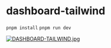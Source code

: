 # dashboard-tailwind
```pnpm install```
```pnpm run dev```

[![DASHBOARD-TAILWIND.jpg](https://i.postimg.cc/65KC4Pbp/DASHBOARD-TAILWIND.jpg)](https://postimg.cc/nMdX63ty)
